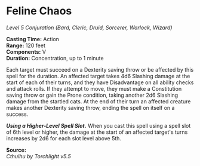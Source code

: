 # Feline Chaos
*Level 5 Conjuration (Bard, Cleric, Druid, Sorcerer, Warlock, Wizard)*

**Casting Time:** Action  
**Range:** 120 feet  
**Components:** V  
**Duration:** Concentration, up to 1 minute

Each target must succeed on a Dexterity saving throw or be affected by this spell for the duration. An affected target takes 4d6 Slashing damage at the start of each of their turns, and they have Disadvantage on all ability checks and attack rolls. If they attempt to move, they must make a Constitution saving throw or gain the Prone condition, taking another 2d6 Slashing damage from the startled cats. At the end of their turn an affected creature makes another Dexterity saving throw, ending the spell on itself on a success.

***Using a Higher-Level Spell Slot.*** When you cast this spell using a spell slot of 6th level or higher, the damage at the start of an affected target's turns increases by 2d6 for each slot level above 5th.

**Source:**  
*Cthulhu by Torchlight v5.5*